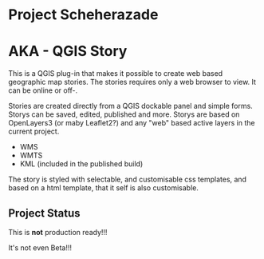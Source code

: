 # Project Scheherazade
# AKA - QGIS Story
This is a QGIS plug-in that makes it possible to create web based geographic map stories. The stories requires only a web browser to view. It can be online or off-.

Stories are created directly from a QGIS dockable panel and simple forms. Storys can be saved, edited, published and more. Storys are based on OpenLayers3 (or maby Leaflet2?) and any "web" based active layers in the current project.

- WMS
- WMTS
- KML (included in the published build)

The story is styled with selectable, and customisable css templates, and based on a html template, that it self is also customisable.
## Project Status
This is **not** production ready!!!

It's not even Beta!!!

